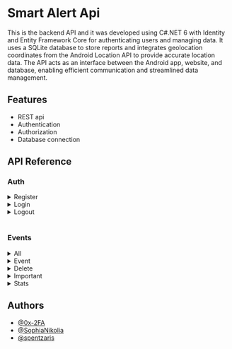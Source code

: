 
# Smart Alert Api

This is the backend API and it was developed using C#.NET 6 with Identity and Entity Framework Core for authenticating users and managing data. It uses a SQLite database to store reports and integrates geolocation coordinates from the Android Location API to provide accurate location data. The API acts as an interface between the Android app, website, and database, enabling efficient communication and streamlined data management.


## Features

- REST api
- Authentication
- Authorization
- Database connection


## API Reference

### Auth

<details><summary>Register</summary>
<p>

```http
  GET /auth/register
```

| Parameter |
| :-------- |
| none      |

| Body      | Type |
| :-------- |:---- |
| yes       |`json`|

Example 

```json
{
  "email": "string",
  "phone": "string",
  "password": "string"
}
```
</p>
</details>

<details><summary>Login</summary>
<p>

```http
  POST /auth/login
```

| Parameter |
| :-------- |
| none      |

| Body      | Type |
| :-------- |:---- |
| yes       |`json`|

Example 

```json
{
  "email": "string",
  "password": "string"
}
```
</p>
</details>

<details><summary>Logout</summary>
<p>

```http
  POST /auth/logout
```

| Parameter |
| :-------- |
| none      |

| Body      | Type |
| :-------- |:---- |
| yes       |`json`|

Example 

```json
{
  "email": "string",
}
```
</p>
</details>

<br />

### Events

<details><summary>All</summary>
<p>

```http
  GET /events/all
```

| Parameter |
| :-------- |
| none      |

| Body      |
| :-------- |
| none      |
</p>
</details>

<details><summary>Event</summary>
<p>

```http
  GET /events/{id}
```

| Parameter |  Type  | Required |
| :-------- |:------ |:---------|
| `id`      |`string`|  yes     |

| Body      |
| :-------- |
| none      |
</p>
</details>

<details><summary>Delete</summary>
<p>

```http
  DELETE /events/{id}
```

| Parameter |  Type  | Required |
| :-------- |:------ |:---------|
| `id`      |`string`|  yes     |

| Body      |
| :-------- |
| none      |
</p>
</details>

<details><summary>Important</summary>
<p>

```http
  GET /events/important
```

| Parameter |
| :-------- |
| none      |

| Body      |
| :-------- |
| none      |
</p>
</details>

<details><summary>Stats</summary>
<p>

```http
  GET /events/stats
```

| Parameter |
| :-------- |
| none      |

| Body      |
| :-------- |
| none      |
</p>
</details>

## Authors

- [@0x-2FA](https://www.github.com/0x-2FA)
- [@SophiaNikolia](https://github.com/SophiaNikolia)
- [@spentzaris](https://github.com/spentzaris)



